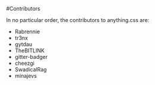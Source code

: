 <!-- let me take this opportunity to say: FIRST -->

#Contributors

In no particular order, the contributors to anything.css are:

* Rabrennie
* tr3nx
* gytdau
* TheBITLINK
* gitter-badger
* cheezgi
* SwadicalRag
* minajevs
